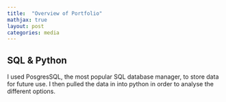 ```yaml
---
title:  "Overview of Portfolio"
mathjax: true
layout: post
categories: media
---
```

## SQL & Python
I used PosgresSQL, the most popular SQL database manager, to store data for future use. I then pulled the data in into python in order to analyse the different options.
